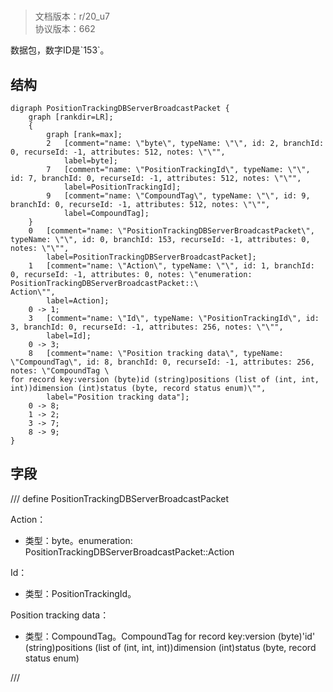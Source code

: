 # <!-- md:samp PositionTrackingDBServerBroadcastPacket -->

> 文档版本：r/20_u7<br/>协议版本：662

<!-- md:samp PositionTrackingDBServerBroadcastPacket -->数据包，数字ID是`153`。

## 结构

```viz
digraph PositionTrackingDBServerBroadcastPacket {
	graph [rankdir=LR];
	{
		graph [rank=max];
		2	[comment="name: \"byte\", typeName: \"\", id: 2, branchId: 0, recurseId: -1, attributes: 512, notes: \"\"",
			label=byte];
		7	[comment="name: \"PositionTrackingId\", typeName: \"\", id: 7, branchId: 0, recurseId: -1, attributes: 512, notes: \"\"",
			label=PositionTrackingId];
		9	[comment="name: \"CompoundTag\", typeName: \"\", id: 9, branchId: 0, recurseId: -1, attributes: 512, notes: \"\"",
			label=CompoundTag];
	}
	0	[comment="name: \"PositionTrackingDBServerBroadcastPacket\", typeName: \"\", id: 0, branchId: 153, recurseId: -1, attributes: 0, notes: \"\"",
		label=PositionTrackingDBServerBroadcastPacket];
	1	[comment="name: \"Action\", typeName: \"\", id: 1, branchId: 0, recurseId: -1, attributes: 0, notes: \"enumeration: PositionTrackingDBServerBroadcastPacket::\
Action\"",
		label=Action];
	0 -> 1;
	3	[comment="name: \"Id\", typeName: \"PositionTrackingId\", id: 3, branchId: 0, recurseId: -1, attributes: 256, notes: \"\"",
		label=Id];
	0 -> 3;
	8	[comment="name: \"Position tracking data\", typeName: \"CompoundTag\", id: 8, branchId: 0, recurseId: -1, attributes: 256, notes: \"CompoundTag \
for record key:version (byte)id (string)positions (list of (int, int, int))dimension (int)status (byte, record status enum)\"",
		label="Position tracking data"];
	0 -> 8;
	1 -> 2;
	3 -> 7;
	8 -> 9;
}

```

## 字段

/// define
PositionTrackingDBServerBroadcastPacket

Action：<!-- md:samp byte -->

- 类型：byte。enumeration: PositionTrackingDBServerBroadcastPacket::Action

Id：[<!-- md:samp PositionTrackingId -->](refs/protocols/types/positiontrackingid.md)

- 类型：PositionTrackingId。

Position tracking data：[<!-- md:samp CompoundTag -->](refs/protocols/types/compoundtag.md)

- 类型：CompoundTag。CompoundTag for record key:version (byte)'id' (string)positions (list of (int, int, int))dimension (int)status (byte, record status enum)


///
